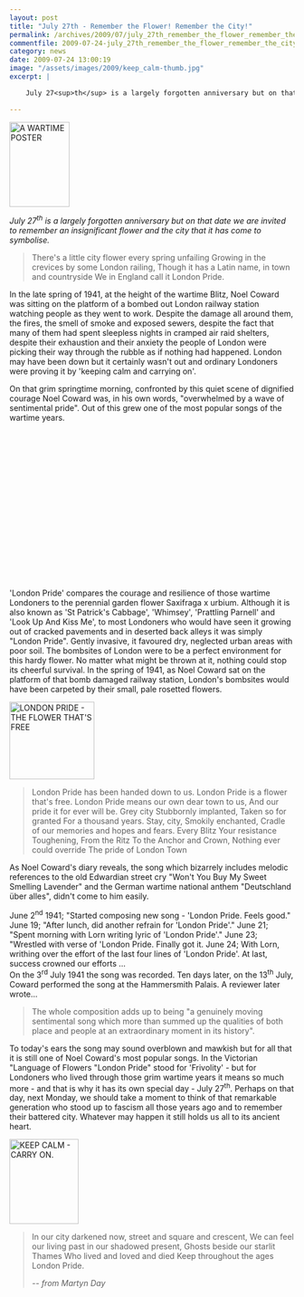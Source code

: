 ```yaml
---
layout: post
title: "July 27th - Remember the Flower! Remember the City!"
permalink: /archives/2009/07/july_27th_remember_the_flower_remember_the_city.html
commentfile: 2009-07-24-july_27th_remember_the_flower_remember_the_city
category: news
date: 2009-07-24 13:00:19
image: "/assets/images/2009/keep_calm-thumb.jpg"
excerpt: |

    July 27<sup>th</sup> is a largely forgotten anniversary but on that date we are invited to remember an insignificant flower and the city that it has come to symbolise.

---
```


<a href="/assets/images/2009/keep_calm.jpg"><img src="/assets/images/2009/keep_calm-thumb.jpg" width="106" height="150" alt="A WARTIME POSTER" class="photo right"/></a>

*July 27<sup>th</sup> is a largely forgotten anniversary but on that date we are invited to remember an insignificant flower and the city that it has come to symbolise.*

> There's a little city flower every spring unfailing
> Growing in the crevices by some London railing,
> Though it has a Latin name, in town and countryside
> We in England call it London Pride.

In the late spring of 1941, at the height of the wartime Blitz, Noel Coward was sitting on the platform of a bombed out London railway station watching people as they went to work. Despite the damage all around them, the fires, the smell of smoke and exposed sewers, despite the fact that many of them had spent sleepless nights in cramped air raid shelters, despite their exhaustion and their anxiety the people of London were picking their way through the rubble as if nothing had happened. London may have been down but it certainly wasn't out and ordinary Londoners were proving it by 'keeping calm and carrying on'.

On that grim springtime morning, confronted by this quiet scene of dignified courage Noel Coward was, in his own words, "overwhelmed by a wave of sentimental pride". Out of this grew one of the most popular songs of the wartime years.

<object width="320" height="265">
<param name="movie" value="/assets/images/2009/aTsIMVIWjlQ&hl=en&fs=1&rel=0&color1=0x402061&color2=0x9461ca"></param><param name="allowFullScreen" value="true"></param><param name="allowscriptaccess" value="always"></param><embed src="http://www.youtube.com/v/aTsIMVIWjlQ&hl=en&fs=1&rel=0&color1=0x402061&color2=0x9461ca" type="application/x-shockwave-flash" allowscriptaccess="always" allowfullscreen="true" width="320" height="265"></embed></object>

'London Pride' compares the courage and resilience of those wartime Londoners to the perennial garden flower Saxifraga x urbium. Although it is also known as 'St Patrick's Cabbage', 'Whimsey', 'Prattling Parnell' and 'Look Up And Kiss Me', to most Londoners who would have seen it growing out of cracked pavements and in deserted back alleys it was simply "London Pride". Gently invasive, it favoured dry, neglected urban areas with poor soil. The bombsites of London were to be a perfect environment for this hardy flower. No matter what might be thrown at it, nothing could stop its cheerful survival. In the spring of 1941, as Noel Coward sat on the platform of that bomb damaged railway station, London's bombsites would have been carpeted by their small, pale rosetted flowers.

<a href="/assets/images/2009/londonprideflower.jpg"><img src="/assets/images/2009/londonprideflower-thumb.jpg" width="150" height="137" alt="LONDON PRIDE - THE FLOWER THAT'S FREE"  class="photo right" /></a>

> London Pride has been handed down to us.
>  London Pride is a flower that's free.
>  London Pride means our own dear town to us,
>  And our pride it for ever will be.
>  Grey city
>  Stubbornly implanted,
>  Taken so for granted
>  For a thousand years.
>  Stay, city,
>  Smokily enchanted,
>  Cradle of our memories and hopes and fears.
>  Every Blitz
>  Your resistance
>  Toughening,
>  From the Ritz
>  To the Anchor and Crown,
>  Nothing ever could override
>  The pride of London Town
>
 As Noel Coward's diary reveals, the song which bizarrely includes melodic references to the old Edwardian street cry "Won't You Buy My Sweet Smelling Lavender" and the German wartime national anthem "Deutschland über alles", didn't come to him easily.

<div markdown="1" class="box">
June 2<sup>nd</sup> 1941; "Started composing new song - 'London Pride. Feels good."
June 19; "After lunch, did another refrain for 'London Pride'."
June 21; "Spent morning with Lorn writing lyric of 'London Pride'."
June 23; "Wrestled with verse of 'London Pride. Finally got it.
June 24; With Lorn, writhing over the effort of the last four lines of 'London Pride'. At last, success crowned our efforts ...

</div>
On the 3<sup>rd</sup> July 1941 the song was recorded. Ten days later, on the 13<sup>th</sup> July, Coward performed the song at the Hammersmith Palais. A reviewer later wrote...

> The whole composition adds up to being "a genuinely moving sentimental song which more than summed up the qualities of both place and people at an extraordinary moment in its history".

To today's ears the song may sound overblown and mawkish but for all that it is still one of Noel Coward's most popular songs. In the Victorian "Language of Flowers "London Pride" stood for 'Frivolity' - but for Londoners who lived through those grim wartime years it means so much more - and that is why it has its own special day - July 27<sup>th</sup>. Perhaps on that day, next Monday, we should take a moment to think of that remarkable generation who stood up to fascism all those years ago and to remember their battered city. Whatever may happen it still holds us all to its ancient heart.

<a href="/assets/images/2009/milkman_blitz.png"><img src="/assets/images/2009/milkman_blitz-thumb.png" width="122" height="150" alt="KEEP CALM - CARRY ON." class="photo right" /></a>

> In our city darkened now, street and square and crescent,
>  We can feel our living past in our shadowed present,
>  Ghosts beside our starlit Thames
>  Who lived and loved and died
>  Keep throughout the ages London Pride.
>
>
>  <cite>-- from Martyn Day</cite>
>
>
>
>
